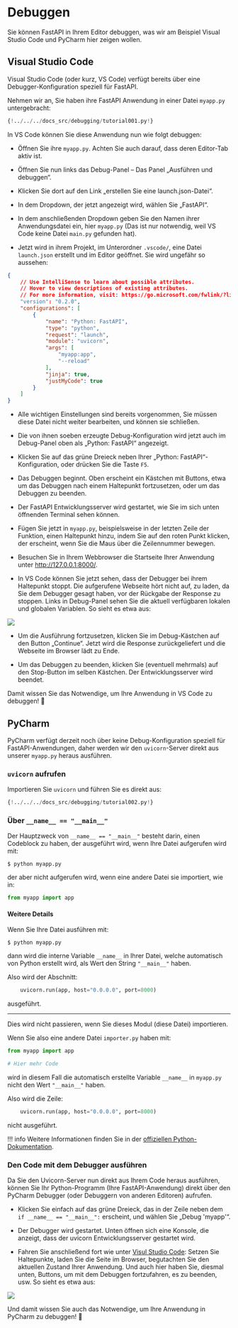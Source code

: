 # Debuggen

Sie können FastAPI in Ihrem Editor debuggen, was wir am Beispiel Visual Studio Code und PyCharm hier zeigen wollen.

## Visual Studio Code

Visual Studio Code (oder kurz, VS Code) verfügt bereits über eine Debugger-Konfiguration speziell für FastAPI.

Nehmen wir an, Sie haben ihre FastAPI Anwendung in einer Datei `myapp.py` untergebracht:

```Python
{!../../../docs_src/debugging/tutorial001.py!}
```

In VS Code können Sie diese Anwendung nun wie folgt debuggen:

* Öffnen Sie ihre `myapp.py`. Achten Sie auch darauf, dass deren Editor-Tab aktiv ist.

* Öffnen Sie nun links das Debug-Panel – Das Panel „Ausführen und debuggen“.

* Klicken Sie dort auf den Link „erstellen Sie eine launch.json-Datei“.

* In dem Dropdown, der jetzt angezeigt wird, wählen Sie „FastAPI“.

* In dem anschließenden Dropdown geben Sie den Namen ihrer Anwendungsdatei ein, hier `myapp.py` (Das ist nur notwendig, weil VS Code keine Datei `main.py` gefunden hat).

* Jetzt wird in ihrem Projekt, im Unterordner `.vscode/`, eine Datei `launch.json` erstellt und im Editor geöffnet. Sie wird ungefähr so aussehen:

```json
{
    // Use IntelliSense to learn about possible attributes.
    // Hover to view descriptions of existing attributes.
    // For more information, visit: https://go.microsoft.com/fwlink/?linkid=830387
    "version": "0.2.0",
    "configurations": [
        {
            "name": "Python: FastAPI",
            "type": "python",
            "request": "launch",
            "module": "uvicorn",
            "args": [
                "myapp:app",
                "--reload"
            ],
            "jinja": true,
            "justMyCode": true
        }
    ]
}
```

* Alle wichtigen Einstellungen sind bereits vorgenommen, Sie müssen diese Datei nicht weiter bearbeiten, und können sie schließen.

* Die von ihnen soeben erzeugte Debug-Konfiguration wird jetzt auch im Debug-Panel oben als „Python: FastAPI“ angezeigt.

* Klicken Sie auf das grüne Dreieck neben Ihrer „Python: FastAPI“- Konfiguration, oder drücken Sie die Taste `F5`.

*  Das Debuggen beginnt. Oben erscheint ein Kästchen mit Buttons, etwa um das Debuggen nach einem Haltepunkt fortzusetzen, oder um das Debuggen zu beenden.

* Der FastAPI Entwicklungsserver wird gestartet, wie Sie im sich unten öffnenden Terminal sehen können.

* Fügen Sie jetzt in `myapp.py`, beispielsweise in der letzten Zeile der Funktion, einen Haltepunkt hinzu, indem Sie auf den roten Punkt klicken, der erscheint, wenn Sie die Maus über die Zeilennummer bewegen.

* Besuchen Sie in Ihrem Webbrowser die Startseite Ihrer Anwendung unter <a href="http://127.0.0.1:8000/" class="external-link" target="_blank">http://127.0.0.1:8000/</a>.

* In VS Code können Sie jetzt sehen, dass der Debugger bei ihrem Haltepunkt stoppt. Die aufgerufene Webseite hört nicht auf, zu laden, da Sie dem Debugger gesagt haben, vor der Rückgabe der Response zu stoppen. Links in Debug-Panel sehen Sie die aktuell verfügbaren lokalen und globalen Variablen. So sieht es etwa aus:

<img src="/img/tutorial/debugging/image01.png">

* Um die Ausführung fortzusetzen, klicken Sie im Debug-Kästchen auf den Button „Continue“. Jetzt wird die Response zurückgeliefert und die Webseite im Browser lädt zu Ende.

* Um das Debuggen zu beenden, klicken Sie (eventuell mehrmals) auf den Stop-Button im selben Kästchen. Der Entwicklungsserver wird beendet.

Damit wissen Sie das Notwendige, um Ihre Anwendung in VS Code zu debuggen! 🚀

## PyCharm

PyCharm verfügt derzeit noch über keine Debug-Konfiguration speziell für FastAPI-Anwendungen, daher werden wir den `uvicorn`-Server direkt aus unserer `myapp.py` heraus ausführen.

### `uvicorn` aufrufen

Importieren Sie  `uvicorn` und führen Sie es direkt aus:

```Python hl_lines="1  15"
{!../../../docs_src/debugging/tutorial002.py!}
```

### Über `__name__ == "__main__"`

Der Hauptzweck von `__name__ == "__main__"` besteht darin, einen Codeblock zu haben, der ausgeführt wird, wenn Ihre Datei aufgerufen wird mit:

<div class="termy">

```console
$ python myapp.py
```

</div>

der aber nicht aufgerufen wird, wenn eine andere Datei sie importiert, wie in:

```Python
from myapp import app
```

#### Weitere Details

Wenn Sie Ihre Datei ausführen mit:

<div class="termy">

```console
$ python myapp.py
```

</div>

dann wird die interne Variable `__name__` in Ihrer Datei, welche automatisch von Python erstellt wird, als Wert den String `"__main__"` haben.

Also wird der Abschnitt:

```Python
    uvicorn.run(app, host="0.0.0.0", port=8000)
```

ausgeführt.

---

Dies wird nicht passieren, wenn Sie dieses Modul (diese Datei) importieren.

Wenn Sie also eine andere Datei `importer.py` haben mit:

```Python
from myapp import app

# Hier mehr Code
```

wird in diesem Fall die automatisch erstellte Variable `__name__` in `myapp.py` nicht den Wert `"__main__"` haben.

Also wird die Zeile:

```Python
    uvicorn.run(app, host="0.0.0.0", port=8000)
```

nicht ausgeführt.

!!! info
    Weitere Informationen finden Sie in der <a href="https://docs.python.org/3/library/__main__.html" class="external-link" target="_blank">offiziellen Python-Dokumentation</a>.

### Den Code mit dem Debugger ausführen

Da Sie den Uvicorn-Server nun direkt aus Ihrem Code heraus ausführen, können Sie Ihr Python-Programm (Ihre FastAPI-Anwendung) direkt über den PyCharm Debugger (oder Debuggern von anderen Editoren) aufrufen.

* Klicken Sie einfach auf das grüne Dreieck, das in der Zeile neben dem `if __name__ == "__main__":` erscheint, und wählen Sie „Debug 'myapp'“.

* Der Debugger wird gestartet. Unten öffnen sich eine Konsole, die anzeigt, dass der uvicorn Entwicklungsserver gestartet wird.

* Fahren Sie anschließend fort wie unter [Visul Studio Code](#visual-studio-code): Setzen Sie Haltepunkte, laden Sie die Seite im Browser, begutachten Sie den aktuellen Zustand Ihrer Anwendung. Und auch hier haben Sie, diesmal unten, Buttons, um mit dem Debuggen fortzufahren, es zu beenden, usw. So sieht es etwa aus:

<img src="/img/tutorial/debugging/image02.png">

Und damit wissen Sie auch das Notwendige, um Ihre Anwendung in PyCharm zu debuggen! 🚀

